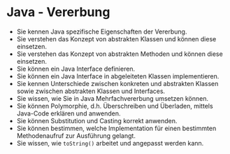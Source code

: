 # Java - Vererbung

* Sie kennen Java spezifische Eigenschaften der Vererbung.
* Sie verstehen das Konzept von abstrakten Klassen und können diese 
einsetzen.
* Sie verstehen das Konzept von abstrakten Methoden und können diese
einsetzen.
* Sie können ein Java Interface definieren.
* Sie können ein Java Interface in abgeleiteten Klassen implementieren.
* Sie kennen Unterschiede zwischen konkreten und abstrakten Klassen 
sowie zwischen abstrakten Klassen und Interfaces.
* Sie wissen, wie Sie in Java Mehrfachvererbung umsetzen können.
* Sie können Polymorphie, d.h. Überschreiben und Überladen, mittels 
Java-Code erklären und anwenden.
* Sie können Substitution und Casting korrekt anwenden.
* Sie können bestimmen, welche Implementation für einen bestimmten 
Methodenaufruf zur Ausführung gelangt.
* Sie wissen, wie ``toString()`` arbeitet und angepasst werden kann.
